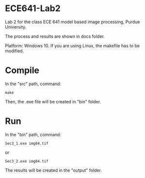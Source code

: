 # ECE641-Lab2
 
Lab 2 for the class ECE 641 model based image processing, Purdue University.

The process and results are shown in docs folder.

Platform: Windows 10. If you are using Linux, the makefile has to be modified.

# Compile

In the "src" path, command:

```
make
```

Then, the .exe file will be created in "bin" folder.

# Run

In the "bin" path, command:

```
Sec3_1.exe img04.tif
```

or

```
Sec3_2.exe img04.tif
```

The results will be created in the "output" folder.
